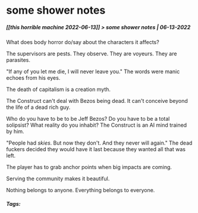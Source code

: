 # some shower notes
##### [[_this horrible machine_ 2022-06-13]] > some shower notes | 06-13-2022

What does body horror do/say about the characters it affects?

The supervisors are pests. They observe. They are voyeurs. They are parasites.

"If any of you let me die, I will never leave you." The words were manic echoes from his eyes.

The death of capitalism is a creation myth.

The Construct can't deal with Bezos being dead. It can't conceive beyond the life of a dead rich guy.

Who do you have to be to be Jeff Bezos? Do you have to be a total solipsist? What reality do you inhabit? The Construct is an AI mind trained by him.

"People had _skies_. But now they don't. And they never will again." The dead fuckers decided they would have it last because they wanted all that was left.

The player has to grab anchor points when big impacts are coming.

Serving the community makes it beautiful.

Nothing belongs to anyone. Everything belongs to everyone.

##### Tags: 